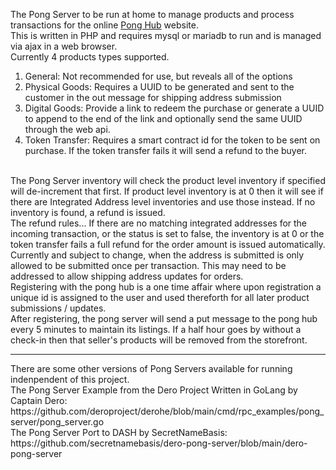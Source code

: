 The Pong Server to be run at home to manage products and process transactions for the online <a href="https://github.com/siteraiser/Pong-Hub">Pong Hub</a> website.<br>
This is written in PHP and requires mysql or mariadb to run and is managed via ajax in a web browser.<br>
Currently 4 products types supported.<br>
<ol>
  <li>General: Not recommended for use, but reveals all of the options</li>
   <li>Physical Goods: Requires a UUID to be generated and sent to the customer in the out message for shipping address submission</li>
     <li>Digital Goods: Provide a link to redeem the purchase or generate a UUID to append to the end of the link and optionally send the same UUID through the web api.</li>
       <li>Token Transfer: Requires a smart contract id for the token to be sent on purchase. If the token transfer fails it will send a refund to the buyer.</li>
</ol>
<br>
The Pong Server inventory will check the product level inventory if specified will de-increment that first. If product level inventory is at 0 then it will see if there are Integrated Address level inventories and use those instead. If no inventory is found, a refund is issued.<br>
The refund rules... If there are no matching integrated addresses for the incoming transaction, or the status is set to false, the inventory is at 0 or the token transfer fails a full refund for the order amount is issued automatically.<br>
Currently and subject to change, when the address is submitted is only allowed to be submitted once per transaction. This may need to be addressed to allow shipping address updates for orders. <br>
Registering with the pong hub is a one time affair where upon registration a unique id is assigned to the user and used thereforth for all later product submissions / updates. <br>
After registering, the pong server will send a put message to the pong hub every 5 minutes to maintain its listings. If a half hour goes by without a check-in then that seller's products will be removed from the storefront.


<hr>
There are some other versions of Pong Servers available for running indenpendent of this project.<br>
The Pong Server Example from the Dero Project Written in GoLang by Captain Dero: https://github.com/deroproject/derohe/blob/main/cmd/rpc_examples/pong_server/pong_server.go<br>
The Pong Server Port to DASH by SecretNameBasis: https://github.com/secretnamebasis/dero-pong-server/blob/main/dero-pong-server
